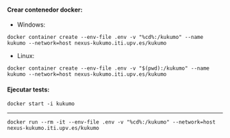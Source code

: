 #### Crear contenedor docker:

* Windows:
```Shell
docker container create --env-file .env -v "%cd%:/kukumo" --name kukumo --network=host nexus-kukumo.iti.upv.es/kukumo
```

* Linux:
```Shell
docker container create --env-file .env -v "$(pwd):/kukumo" --name kukumo --network=host nexus-kukumo.iti.upv.es/kukumo
```

#### Ejecutar tests:

```Shell
docker start -i kukumo
```

---

```Shell
docker run --rm -it --env-file .env -v "%cd%:/kukumo" --network=host nexus-kukumo.iti.upv.es/kukumo
```